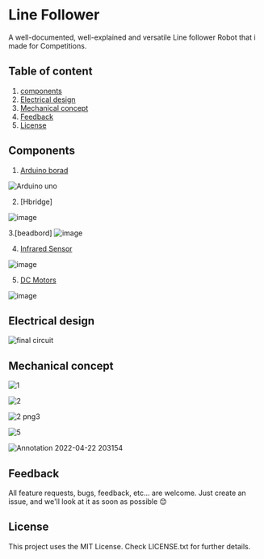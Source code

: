 # Line Follower 
A well-documented, well-explained and versatile Line follower Robot that i made for Competitions.

## Table of content
 1. [components](#components)
 2. [Electrical design](#electrical-design)
 3. [ Mechanical concept](#mechanical-concept)
 4. [Feedback](#feedback)
 5. [License](#license)

## Components
1. [Arduino borad](https://github.com/cvzone/cvzone/blob/master/README.md) 

![Arduino uno](https://ce8dc832c.cloudimg.io/v7/_cdn_/CA/56/60/00/0/419244_1.jpg?width=640&height=480&wat=1&wat_url=_tme-wrk_%2Ftme_new.png&wat_scale=100p&ci_sign=24d4ccb4cea9fae38374e652ced53fe25cc43baa)

2. [Hbridge] 

![image](https://user-images.githubusercontent.com/98516504/170589111-f8dda72f-addf-4324-a147-4df9fde2808d.png)

3.[beadbord] 
![image](https://user-images.githubusercontent.com/98516504/170589636-b87aa69b-e22f-4628-a676-70a14a2fdb3e.png)

4. [Infrared Sensor](https://robocraze.com/blogs/post/ir-sensor-interfacing-with-arduino)

![image](https://user-images.githubusercontent.com/98516504/229361781-d482aa29-621d-4e1a-8bea-e944f72f65ab.png)

5. [DC Motors](https://www.tutorialspoint.com/arduino/arduino_dc_motor.htm)

![image](https://user-images.githubusercontent.com/98516504/229361949-26d51e5a-1c6d-4a31-bc1d-0b6c2c649648.png)




## Electrical design

![final circuit](https://user-images.githubusercontent.com/98516504/229364816-f57b52df-1a57-4f86-a237-5d92dffed488.png)

## Mechanical concept


![1](https://user-images.githubusercontent.com/98516504/229364824-9bd9ec65-8231-4f86-8fe8-a2dfc922196b.png)

![2](https://user-images.githubusercontent.com/98516504/229364830-e8975364-5236-4da2-965f-bf3dbfa754a2.png)

![2 png3](https://user-images.githubusercontent.com/98516504/229364834-68ba664d-4bc3-4667-97b9-9010478c1a6d.png)

![5](https://user-images.githubusercontent.com/98516504/229364910-cc25796d-2884-4b88-9cf3-7e27a5833e3e.png)

![Annotation 2022-04-22 203154](https://user-images.githubusercontent.com/98516504/229364919-7a2aaa47-da83-4d62-8dd3-07fb20428804.png)

## Feedback
All feature requests, bugs, feedback, etc... are welcome. Just create an issue, and we'll look at it as soon as possible 😊

## License
This project uses the MIT License. Check LICENSE.txt for further details.
